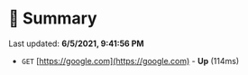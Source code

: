 # 📖 Summary
Last updated: **6/5/2021, 9:41:56 PM**

- `GET` [https://google.com](https://google.com) - **Up** (114ms)
